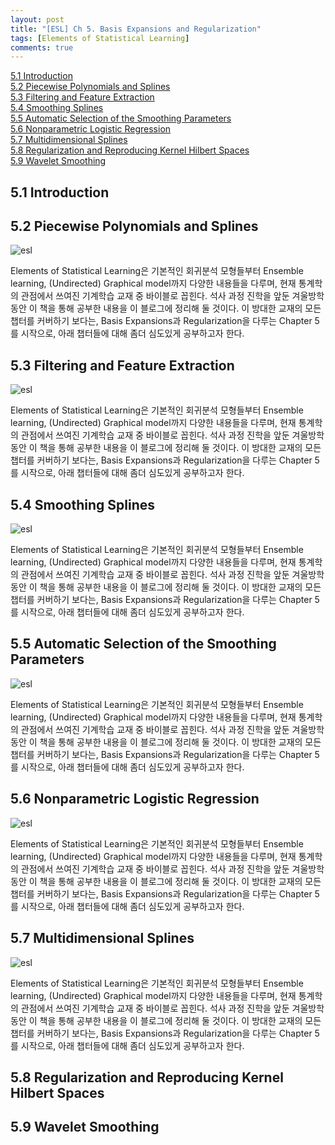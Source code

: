 ```yaml
---
layout: post
title: "[ESL] Ch 5. Basis Expansions and Regularization"
tags: [Elements of Statistical Learning]
comments: true
---
```

[5.1 Introduction](#-5.1-introduction)  
[5.2 Piecewise Polynomials and Splines](#-5.2-piecewise-polynomials-and-splines)  
[5.3 Filtering and Feature Extraction](#-5.3-filtering-and-feature-extraction)  
[5.4 Smoothing Splines](#-5.4-smoothing-splines)  
[5.5 Automatic Selection of the Smoothing Parameters](#-5.5-automatic-selection-of-the-smoothing-parameters)  
[5.6 Nonparametric Logistic Regression](#-5.6-nonparametric-logistic-regression)  
[5.7 Multidimensional Splines](#-5.7-multidimensional-splines)  
[5.8 Regularization and Reproducing Kernel Hilbert Spaces](#-5.8-regularization-and-reproducing-kernel-hilbert-spaces)  
[5.9 Wavelet Smoothing](#-5.9-wavelet-smoothing)  

## 5.1 Introduction
## 5.2 Piecewise Polynomials and Splines
![esl](https://user-images.githubusercontent.com/45325895/50401811-b86b1f00-07d4-11e9-9ddc-ef35eea12652.PNG?style=center)

Elements of Statistical Learning은 기본적인 회귀분석 모형들부터 Ensemble learning, (Undirected) Graphical model까지 다양한 내용들을 다루며, 현재 통계학의 관점에서 쓰여진 기계학습 교재 중 바이블로 꼽힌다. 석사 과정 진학을 앞둔 겨울방학 동안 이 책을 통해 공부한 내용을 이 블로그에 정리해 둘 것이다. 이 방대한 교재의 모든 챕터를 커버하기 보다는, Basis Expansions과 Regularization을 다루는 Chapter 5를 시작으로, 아래 챕터들에 대해 좀더 심도있게 공부하고자 한다.  
## 5.3 Filtering and Feature Extraction
![esl](https://user-images.githubusercontent.com/45325895/50401811-b86b1f00-07d4-11e9-9ddc-ef35eea12652.PNG?style=center)

Elements of Statistical Learning은 기본적인 회귀분석 모형들부터 Ensemble learning, (Undirected) Graphical model까지 다양한 내용들을 다루며, 현재 통계학의 관점에서 쓰여진 기계학습 교재 중 바이블로 꼽힌다. 석사 과정 진학을 앞둔 겨울방학 동안 이 책을 통해 공부한 내용을 이 블로그에 정리해 둘 것이다. 이 방대한 교재의 모든 챕터를 커버하기 보다는, Basis Expansions과 Regularization을 다루는 Chapter 5를 시작으로, 아래 챕터들에 대해 좀더 심도있게 공부하고자 한다.  
## 5.4 Smoothing Splines
![esl](https://user-images.githubusercontent.com/45325895/50401811-b86b1f00-07d4-11e9-9ddc-ef35eea12652.PNG?style=center)

Elements of Statistical Learning은 기본적인 회귀분석 모형들부터 Ensemble learning, (Undirected) Graphical model까지 다양한 내용들을 다루며, 현재 통계학의 관점에서 쓰여진 기계학습 교재 중 바이블로 꼽힌다. 석사 과정 진학을 앞둔 겨울방학 동안 이 책을 통해 공부한 내용을 이 블로그에 정리해 둘 것이다. 이 방대한 교재의 모든 챕터를 커버하기 보다는, Basis Expansions과 Regularization을 다루는 Chapter 5를 시작으로, 아래 챕터들에 대해 좀더 심도있게 공부하고자 한다.  
## 5.5 Automatic Selection of the Smoothing Parameters
![esl](https://user-images.githubusercontent.com/45325895/50401811-b86b1f00-07d4-11e9-9ddc-ef35eea12652.PNG?style=center)

Elements of Statistical Learning은 기본적인 회귀분석 모형들부터 Ensemble learning, (Undirected) Graphical model까지 다양한 내용들을 다루며, 현재 통계학의 관점에서 쓰여진 기계학습 교재 중 바이블로 꼽힌다. 석사 과정 진학을 앞둔 겨울방학 동안 이 책을 통해 공부한 내용을 이 블로그에 정리해 둘 것이다. 이 방대한 교재의 모든 챕터를 커버하기 보다는, Basis Expansions과 Regularization을 다루는 Chapter 5를 시작으로, 아래 챕터들에 대해 좀더 심도있게 공부하고자 한다.  
## 5.6 Nonparametric Logistic Regression
![esl](https://user-images.githubusercontent.com/45325895/50401811-b86b1f00-07d4-11e9-9ddc-ef35eea12652.PNG?style=center)

Elements of Statistical Learning은 기본적인 회귀분석 모형들부터 Ensemble learning, (Undirected) Graphical model까지 다양한 내용들을 다루며, 현재 통계학의 관점에서 쓰여진 기계학습 교재 중 바이블로 꼽힌다. 석사 과정 진학을 앞둔 겨울방학 동안 이 책을 통해 공부한 내용을 이 블로그에 정리해 둘 것이다. 이 방대한 교재의 모든 챕터를 커버하기 보다는, Basis Expansions과 Regularization을 다루는 Chapter 5를 시작으로, 아래 챕터들에 대해 좀더 심도있게 공부하고자 한다.  
## 5.7 Multidimensional Splines
![esl](https://user-images.githubusercontent.com/45325895/50401811-b86b1f00-07d4-11e9-9ddc-ef35eea12652.PNG?style=center)

Elements of Statistical Learning은 기본적인 회귀분석 모형들부터 Ensemble learning, (Undirected) Graphical model까지 다양한 내용들을 다루며, 현재 통계학의 관점에서 쓰여진 기계학습 교재 중 바이블로 꼽힌다. 석사 과정 진학을 앞둔 겨울방학 동안 이 책을 통해 공부한 내용을 이 블로그에 정리해 둘 것이다. 이 방대한 교재의 모든 챕터를 커버하기 보다는, Basis Expansions과 Regularization을 다루는 Chapter 5를 시작으로, 아래 챕터들에 대해 좀더 심도있게 공부하고자 한다.  
## 5.8 Regularization and Reproducing Kernel Hilbert Spaces
## 5.9 Wavelet Smoothing
